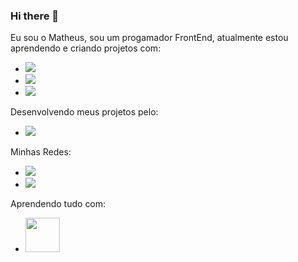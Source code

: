 ### Hi there 👋

Eu sou o Matheus, sou um progamador FrontEnd, atualmente estou aprendendo e criando projetos com:

- <img src="https://img.shields.io/badge/HTML5-E34F26?style=for-the-badge&logo=html5&logoColor=white"/>
- <img src="https://img.shields.io/badge/CSS3-1572B6?style=for-the-badge&logo=css3&logoColor=white"/>
- <img src="https://img.shields.io/badge/JavaScript-F7DF1E?style=for-the-badge&logo=javascript&logoColor=black"/>

Desenvolvendo meus projetos pelo:

- <img src="https://img.shields.io/badge/Figma-F24E1E?style=for-the-badge&logo=figma&logoColor=white"/>

Minhas Redes:

- <a href="https://www.linkedin.com/in/matheus-oll/"><img src="https://img.shields.io/badge/LinkedIn-0077B5?style=for-the-badge&logo=linkedin&logoColor=white"/> </a>
- <a href="https://www.instagram.com/matheus.oll/"><img src="https://img.shields.io/badge/Instagram-E4405F?style=for-the-badge&logo=instagram&logoColor=white"/></a>

Aprendendo tudo com:

- <img src="https://rodolfomori.com.br/wp-content/webp-express/webp-images/uploads/2022/02/LOGO_1-1024x1024.png.webp" width="55px" />
